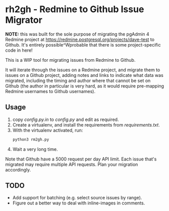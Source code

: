 # rh2gh - Redmine to Github Issue Migrator

**NOTE:** this was built for the sole purpose of migrating the pgAdmin 4 Redmine
project at https://redmine.postgresql.org/projects/dave-test to Github. It's 
entirely possible^Wprobable that there is some project-specific code in here!

This is a WIP tool for migrating issues from Redmine to Github.

It will iterate through the issues on a Redmine project, and migrate them to
issues on a Github project, adding notes and links to indicate what data was
migrated, including the timing and author where that cannot be set on Github
(the author in particular is very hard, as it would require pre-mapping Redmine
usernames to Github usernames).

## Usage

1) copy _config.py.in_ to _config.py_ and edit as required.
2) Create a virtualenv, and install the requirements from _requirements.txt_.
3) With the virtualenv activated, run:
    ```bash
    python3 rm2gh.py
    ```
4) Wait a very long time.

Note that Github have a 5000 request per day API limit. Each issue that's 
migrated may require multiple API requests. Plan your migration accordingly.

## TODO

* Add support for batching (e.g. select source issues by range).
* Figure out a better way to deal with inline-images in comments.